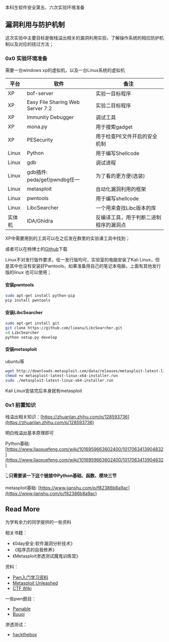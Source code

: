本科生软件安全第五、六次实验环境准备

<!--more-->



## 漏洞利用与防护机制

这次实验中主要目标是做栈溢出相关的漏洞利用实验，了解操作系统的相应防护机制以及对应的绕过方法；

### 0x0 实验环境准备

需要一台windows xp的虚拟机，以及一台Linux系统的虚拟机

| 平台   | 软件                             | 备注                                   |
| ------ | -------------------------------- | -------------------------------------- |
| XP     | bof-server                       | 实验一目标程序                         |
| XP     | Easy File Sharing Web Server 7.2 | 实验二目标程序                         |
| XP     | Immunity Debugger                | 调试工具                               |
| XP     | mona.py                          | 用于搜索gadget                         |
| XP     | PESecurity                       | 用于检查PE文件开启的安全机制           |
| Linux  | Python                           | 用于编写Shellcode                      |
| Linux  | gdb                              | 调试进程                               |
| Linux  | gdb插件: peda/gef/pwndbg任一     | 为了看的更方便(选装)                   |
| Linux  | metasploit                       | 自动化漏洞利用的框架                   |
| Linux  | pwntools                         | 用于编写shellcode                      |
| Linux  | LibcSearcher                     | 一个用来查找Libc版本的库               |
| 实体机 | IDA/Ghidra                       | 反编译工具，用于判断二进制程序的漏洞点 |

XP中需要用到的工具可以在之后发在群里的实验课工具中找到；

或者可以在杨博士的[Github](http://github.com/eastmountyxz/Security-Software-Based)下载



Linux不对发行版作要求，任一发行版均可，实验室的电脑安装了Kali Linux，但是其中也没有安装好Pwntools，如果准备用自己的笔记本电脑，上面有其他发行版的linux 也可以使用；



#### 安装pwntools

```bash
sudo apt-get install python-pip
pip install pwntools
```



#### 安装LibcSearcher

```bash
sudo apt-get install git
git clone https://github.com/lieanu/LibcSearcher.git
cd LibcSearcher
python setup.py develop
```



#### 安装metasploit

ubuntu等

```bash
wget http://downloads.metasploit.com/data/releases/metasploit-latest-linux-x64-installer.run 
chmod +x metasploit-latest-linux-x64-installer.run 
sudo ./metasploit-latest-linux-x64-installer.run 
```

Kali Linux安装完后本身就有metasploit



### 0x1 前置知识

栈溢出相关知识：[https://zhuanlan.zhihu.com/p/128593736](https://zhuanlan.zhihu.com/p/128593736)

明白栈溢出基本原理即可

Python基础: [https://www.liaoxuefeng.com/wiki/1016959663602400/1017063413904832](https://www.liaoxuefeng.com/wiki/1016959663602400/1017063413904832)

👆**只需要读一下这个链接中Python基础、函数、模块三节**

metasploit基础: [https://www.jianshu.com/p/f82386b8a9ac](https://www.jianshu.com/p/f82386b8a9ac)



## Read More

为学有余力的同学提供的一些资料

相关书籍：

- 《0day安全:软件漏洞分析技术》
- 《程序员的自我修养》
- 《Metasploit渗透测试魔鬼训练营》

资料：

- [Pwn入门学习资料](https://www.jianshu.com/p/7133863623e6)
- [Metasploit Unleashed](https://www.offensive-security.com/metasploit-unleashed/introduction/)
- [CTF Wiki](https://ctf-wiki.github.io/ctf-wiki/pwn/readme-zh/)

一些pwn题目：

- [Pwnable](http://www.pwnable.kr/)
- [Buuoj](https://buuoj.cn)

渗透测试：

- [hackthebox](https://www.hackthebox.eu)

